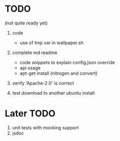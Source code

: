 # TODO 
(not quite ready yet)
1. code 
   - use of tmp var in wallpaper.sh
   
2. complete md readme
   - code snippets to explain config.json override
   - api usage
   - apt-get install <deps>  (nitrogen and convert)
3. verify 'Apache-2.0' is correct
7. test download to another ubuntu install

# Later TODO
1. unit tests with mocking support
2. jsdoc
